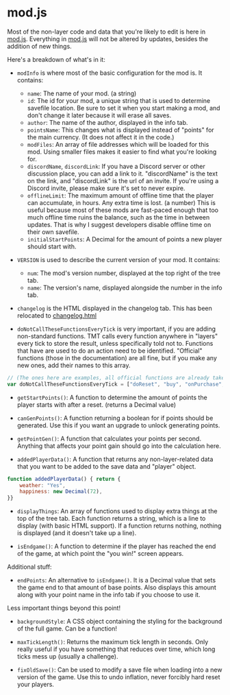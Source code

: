 # mod.js

Most of the non-layer code and data that you're likely to edit is here in [mod.js](/js/mod.js).
Everything in [mod.js](/js/mod.js) will not be altered by updates, besides the addition of new things.

Here's a breakdown of what's in it:

- `modInfo` is where most of the basic configuration for the mod is. It contains:

    - `name`: The name of your mod. (a string)
    - `id`: The id for your mod, a unique string that is used to determine savefile location. Be sure to set it when you start making a mod, and don't change it later because it will erase all saves.
    - `author`: The name of the author, displayed in the info tab.
    - `pointsName`: This changes what is displayed instead of "points" for the main currency. (It does not affect it in the code.)
    - `modFiles`: An array of file addresses which will be loaded for this mod. Using smaller files makes it easier to find what you're looking for.
    - `discordName`, `discordLink`: If you have a Discord server or other discussion place, you can add a link to it.
        "discordName" is the text on the link, and "discordLink" is the url of an invite. If you're using a Discord invite, please make sure it's set to never expire.
    - `offlineLimit`: The maximum amount of offline time that the player can accumulate, in hours. Any extra time is lost. (a number)
        This is useful because most of these mods are fast-paced enough that too much offline time ruins the balance, such as the time in between updates. That is why I suggest developers disable offline time on their own savefile.
    - `initialStartPoints`: A Decimal for the amount of points a new player should start with.

- `VERSION` is used to describe the current version of your mod. It contains:
    - `num`: The mod's version number, displayed at the top right of the tree tab.
    - `name`: The version's name, displayed alongside the number in the info tab.

- `changelog` is the HTML displayed in the changelog tab. This has been relocated to [changelog.html](/html/changelog.html)

- `doNotCallTheseFunctionsEveryTick` is very important, if you are adding non-standard functions. TMT calls every function anywhere in "layers" every tick to store the result, unless specifically told not to. Functions that have are used to do an action need to be identified. "Official" functions (those in the documentation) are all fine, but if you make any new ones, add their names to this array.

```js
// (The ones here are examples, all official functions are already taken care of)
var doNotCallTheseFunctionsEveryTick = ["doReset", "buy", "onPurchase", "blowUpEverything"]
```

- `getStartPoints()`: A function to determine the amount of points the player starts with after a reset. (returns a Decimal value)

- `canGenPoints()`: A function returning a boolean for if points should be generated. Use this if you want an upgrade to unlock generating points.

- `getPointGen()`: A function that calculates your points per second. Anything that affects your point gain should go into the calculation here.

- `addedPlayerData()`: A function that returns any non-layer-related data that you want to be added to the save data and "player" object.

```js
function addedPlayerData() { return {
    weather: "Yes",
    happiness: new Decimal(72),
}}
```

- `displayThings`: An array of functions used to display extra things at the top of the tree tab. Each function returns a string, which is a line to display (with basic HTML support). If a function returns nothing, nothing is displayed (and it doesn't take up a line).

- `isEndgame()`: A function to determine if the player has reached the end of the game, at which point the "you win!" screen appears.

Additional stuff:

- `endPoints`: An alternative to `isEndgame()`. It is a Decimal value that sets the game end to that amount of base points. Also displays this amount along with your point name in the info tab if you choose to use it.

Less important things beyond this point!

- `backgroundStyle`: A CSS object containing the styling for the background of the full game. Can be a function!

- `maxTickLength()`: Returns the maximum tick length in seconds. Only really useful if you have something that reduces over time, which long ticks mess up (usually a challenge).

- `fixOldSave()`: Can be used to modify a save file when loading into a new version of the game. Use this to undo inflation, never forcibly hard reset your players.
